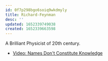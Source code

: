```yaml
---
id: 0f7p298bgo6soiq9wkdmyly
title: Richard-Feynman
desc: ''
updated: 1652339749038
created: 1652339663598
---
```


A Brilliant Physicist of 20th century. 

* [Video: Names Don't Constitute Knowledge](https://www.youtube.com/watch?v=lFIYKmos3-s)
